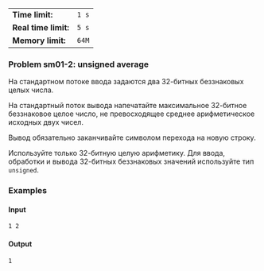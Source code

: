 |                      |       |
|----------------------|-------|
| **Time limit:**      | `1 s` |
| **Real time limit:** | `5 s` |
| **Memory limit:**    | `64M` |


### Problem sm01-2: unsigned average

На стандартном потоке ввода задаются два 32-битных беззнаковых
целых числа.

На стандартный поток вывода напечатайте максимальное 32-битное
беззнаковое целое число, не превосходящее среднее арифметическое
исходных двух чисел.

Вывод обязательно заканчивайте символом перехода на новую строку.

Используйте только 32-битную целую арифметику. Для ввода,
обработки и вывода 32-битных беззнаковых значений используйте тип
`unsigned`.

### Examples

#### Input

    
    
    1 2

#### Output

    
    
    1

